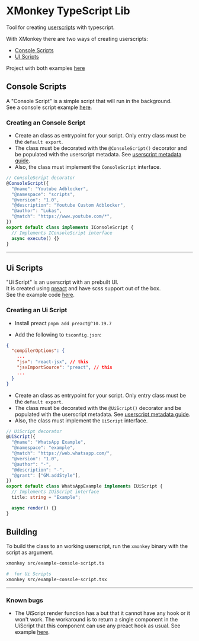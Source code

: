 # XMonkey TypeScript Lib

Tool for creating [userscripts](https://en.wikipedia.org/wiki/Userscript) with typescript.

With XMonkey there are two ways of creating userscripts:

- [Console Scripts](#console-scripts)
- [UI Scripts](#ui-scripts)

Project with both examples [here](./examples/)

## Console Scripts

A "Console Script" is a simple script that will run in the background.<br>
See a console script example [here](./examples/src/youtube-adblocker.ts).

### Creating an Console Script

- Create an class as entrypoint for your script. Only entry class must be the `default export`.
- The class must be decorated with the `@ConsoleScript()` decorator and be populated with the userscript metadata. See [userscript metadata guide](https://sourceforge.net/p/greasemonkey/wiki/Metadata_Block/).
- Also, the class must implement the `ConsoleScript` interface.

```typescript
// ConsoleScript decorator
@ConsoleScript({
  "@name": "Youtube Adblocker",
  "@namespace": "scripts",
  "@version": "1.0",
  "@description": "Youtube Custom Adblocker",
  "@author": "Lukas",
  "@match": "https://www.youtube.com/*",
})
export default class implements IConsoleScript {
  // Implements IConsoleScript interface
  async execute() {}
}
```

---

## Ui Scripts

"Ui Script" is an userscript with an prebuilt UI.
<br>
It is created using [preact](https://preactjs.com/) and have scss support out of the box.
<br>
See the example code [here](./examples/src/whatsapp-theme/whatsapp-theme.tsx).

### Creating an Ui Script

- Install preact
  `pnpm add preact@^10.19.7`

- Add the following to `tsconfig.json`:

```json
{
  "compilerOptions": {
    ...
    "jsx": "react-jsx", // this
    "jsxImportSource": "preact", // this
    ...
  }
}
```

- Create an class as entrypoint for your script. Only entry class must be the `default export`.
- The class must be decorated with the `@UiScript()` decorator and be populated with the userscript metadata. See [userscript metadata guide](https://sourceforge.net/p/greasemonkey/wiki/Metadata_Block/).
- Also, the class must implement the `UiScript` interface.

```typescript
// UiScript decorator
@UiScript({
  "@name": "WhatsApp Example",
  "@namespace": "example",
  "@match": "https://web.whatsapp.com/",
  "@version": "1.0",
  "@author": "-",
  "@description": "-",
  "@grant": ["GM.addStyle"],
})
export default class WhatsAppExample implements IUiScript {
  // Implements IUiScript interface
  title: string = "Example";

  async render() {}
}
```

## Building

To build the class to an working userscript, run the `xmonkey` binary with the script as argument.

```bash
xmonkey src/example-console-script.ts

#  for Ui Scripts
xmonkey src/example-console-script.tsx
```

---

### Known bugs

- The UiScript render function has a but that it cannot have any hook or it won't work. The workaround is to return a single component in the UiScript that this component can use any preact hook as usual. See example [here](./examples/src/whatsapp-theme/whatsapp-theme.tsx).
